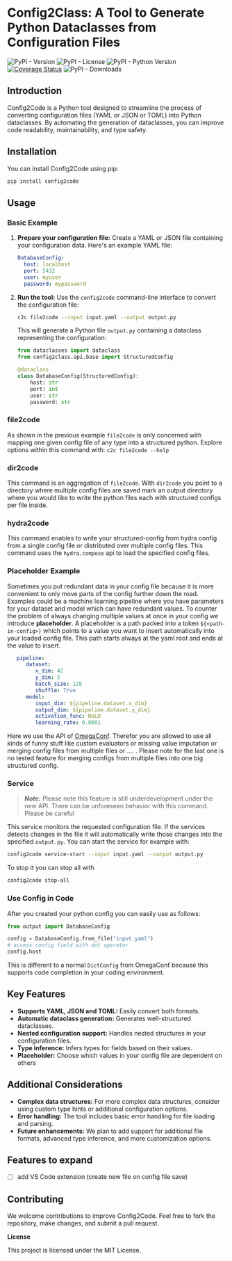 # Config2Class: A Tool to Generate Python Dataclasses from Configuration Files

![PyPI - Version](https://img.shields.io/pypi/v/config2class) ![PyPI - License](https://img.shields.io/pypi/l/config2class) ![PyPI - Python Version](https://img.shields.io/pypi/pyversions/config2class) [![Coverage Status](https://coveralls.io/repos/github/RobinU434/Config2Class/badge.svg)](https://coveralls.io/github/RobinU434/Config2Class) ![PyPI - Downloads](https://img.shields.io/pypi/dm/config2class)

## Introduction

Config2Code is a Python tool designed to streamline the process of converting configuration files (YAML or JSON or TOML) into Python dataclasses. By automating the generation of dataclasses, you can improve code readability, maintainability, and type safety.

## Installation

You can install Config2Code using pip:

```bash
pip install config2code
```

## Usage

### Basic Example

1. **Prepare your configuration file:**
   Create a YAML or JSON file containing your configuration data. Here's an example YAML file:

   ```yaml
   DatabaseConfig:
     host: localhost
     port: 5432
     user: myuser
     password: mypassword
   ```
2. **Run the tool:**
   Use the `config2code` command-line interface to convert the configuration file:

   ```bash
   c2c file2code --input input.yaml --output output.py
   ```

   This will generate a Python file `output.py` containing a dataclass representing the configuration:

   ```python
   from dataclasses import dataclass
   from config2class.api.base import StructuredConfig

   @dataclass
   class DatabaseConfig(StructuredConfig):
       host: str
       port: int
       user: str
       password: str
   ```

### file2code

As shown in the previous example `file2code` is only concerned with mapping one given config file of any type into a structured python. Explore options within this command with: `c2c file2code --help`

### dir2code

This command is an aggregation of `file2code`. With `dir2code` you point to a directory where multiple config files are saved mark an output directory where you would like to write the python files each with structured configs per file inside.

### hydra2code

This command enables to write your structured-config from hydra config from a single config file or distributed over multiple config files. This command uses the `hydra.compose` api to load the specified config files.

### Placeholder Example

Sometimes you put redundant data in your config file because it is more convenient to only move parts of the config further down the road. Examples could be a machine learning pipeline where you have parameters for your dataset and model which can have redundant values. To counter the problem of always changing multiple values at once in your config we introduce **placeholder**.  A placeholder is a path packed into a token `${<path-in-config>}` which points to a value you want to insert automatically into your loaded config file. This path starts always at the yaml root and ends at the value to insert.

```yaml
   pipeline:
      dataset: 
         x_dim: 42
         y_dim: 5
         batch_size: 128
         shuffle: True
      model:
         input_dim: ${pipeline.dataset.x_dim}
         output_dim: ${pipeline.dataset.y_dim}
         activation_func: ReLU
         learning_rate: 0.0001
```

Here we use the API of [OmegaConf](https://omegaconf.readthedocs.io/en/2.3_branch/). Therefor you are allowed to use all kinds of funny stuff like custom evaluators or missing value imputation or merging config files from multiple files or .... .
Please note for the last one is no tested feature for merging configs from multiple files into one big structured config.

### Service

> **_Note:_** Please note this feature is still underdevelopment under the new API. There can be unforeseen behavior with this command. Please be careful

This service monitors the requested configuration file. If the services detects changes in the file it will automatically write those changes into the specified `output.py`.
You can start the service for example with:

```bash
config2code service-start --input input.yaml --output output.py
```

To stop it you can stop all with

```bash
config2code stop-all
```

### Use Config in Code

After you created your python config you can easily use as follows:

```python
from output import DatabaseConfig

config = DatabaseConfig.from_file("input.yaml")
# access config field with dot operator
config.host
```

This is different to a normal `DictConfig` from OmegaConf because this supports code completion in your coding environment.

## Key Features

* **Supports YAML, JSON and TOML:** Easily convert both formats.
* **Automatic dataclass generation:** Generates well-structured dataclasses.
* **Nested configuration support:** Handles nested structures in your configuration files.
* **Type inference:** Infers types for fields based on their values.
* **Placeholder:** Choose which values in your config file are dependent on others

## Additional Considerations

* **Complex data structures:** For more complex data structures, consider using custom type hints or additional configuration options.
* **Error handling:** The tool includes basic error handling for file loading and parsing.
* **Future enhancements:** We plan to add support for additional file formats, advanced type inference, and more customization options.

## Features to expand

* [ ] add VS Code extension (create new file on config file save)

## Contributing

We welcome contributions to improve Config2Code. Feel free to fork the repository, make changes, and submit a pull request.

**License**

This project is licensed under the MIT License.
